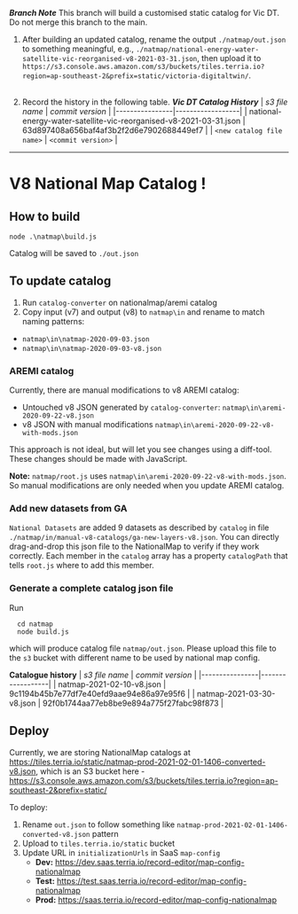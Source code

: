 ***Branch Note***
This branch will build a customised static catalog for Vic DT. Do not merge this branch to the main.

1. After building an updated catalog, rename the output `./natmap/out.json` to something meaningful, e.g., `./natmap/national-energy-water-satellite-vic-reorganised-v8-2021-03-31.json`, then upload it to `https://s3.console.aws.amazon.com/s3/buckets/tiles.terria.io?region=ap-southeast-2&prefix=static/victoria-digitaltwin/`.<br><br>

2. Record the history in the following table.
    ***Vic DT Catalog History***
    | *s3 file name* | *commit version* |
    |----------------|------------------|
    | national-energy-water-satellite-vic-reorganised-v8-2021-03-31.json | 63d897408a656baf4af3b2f2d6e7902688449ef7 |
    | `<new catalog file name>` | `<commit version>` |

--------------
# V8 National Map Catalog !

## How to build

```
node .\natmap\build.js
```

Catalog will be saved to `./out.json`

## To update catalog

1. Run `catalog-converter` on nationalmap/aremi catalog
2. Copy input (v7) and output (v8) to `natmap\in` and rename to match naming patterns:
  - `natmap\in\natmap-2020-09-03.json`
  - `natmap\in\natmap-2020-09-03-v8.json`
  
### AREMI catalog

Currently, there are manual modifications to v8 AREMI catalog:

- Untouched v8 JSON generated by `catalog-converter`: `natmap\in\aremi-2020-09-22-v8.json`
- v8 JSON with manual modifications `natmap\in\aremi-2020-09-22-v8-with-mods.json`

This approach is not ideal, but will let you see changes using a diff-tool. These changes should be made with JavaScript.
 
**Note:** `natmap/root.js` uses `natmap\in\aremi-2020-09-22-v8-with-mods.json`. So manual modifications are only needed when you update AREMI catalog.
  
### Add new datasets from GA
`National Datasets` are added 9 datasets as described by `catalog` in file `./natmap/in/manual-v8-catalogs/ga-new-layers-v8.json`. You can directly drag-and-drop this
json file to the NationalMap to verify if they work correctly. Each member in the `catalog` array has a property `catalogPath` that tells `root.js` where to add this
member.

### Generate a complete catalog json file
Run

```
  cd natmap
  node build.js
```

which will produce catalog file `natmap/out.json`. Please upload this file to the `s3` bucket with different name to be used by national map config.

**Catalogue history**
| *s3 file name* | *commit version* |
|----------------|------------------|
| natmap-2021-02-10-v8.json | 9c1194b45b7e77df7e40efd9aae94e86a97e95f6 |
| natmap-2021-03-30-v8.json | 92f0b1744aa77eb8be9e894a775f27fabc98f873 |

## Deploy
 
 Currently, we are storing NationalMap catalogs at https://tiles.terria.io/static/natmap-prod-2021-02-01-1406-converted-v8.json, 
 which is an S3 bucket here - https://s3.console.aws.amazon.com/s3/buckets/tiles.terria.io?region=ap-southeast-2&prefix=static/
 
 To deploy: 
 1. Rename `out.json` to follow something like `natmap-prod-2021-02-01-1406-converted-v8.json` pattern
 2. Upload to `tiles.terria.io/static` bucket
 3. Update URL in `initializationUrls` in SaaS `map-config`  
    - **Dev:** https://dev.saas.terria.io/record-editor/map-config-nationalmap
    - **Test:** https://test.saas.terria.io/record-editor/map-config-nationalmap
    - **Prod:** https://saas.terria.io/record-editor/map-config-nationalmap
